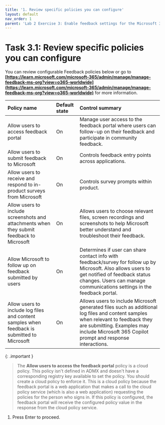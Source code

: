 ```yaml
---
title: '1. Review specific policies you can configure'
layout: default
nav_order: 1
parent: 'Lab 2 Exercise 3: Enable feedback settings for the Microsoft 365 apps'
---
```


# Task 3.1: Review specific policies you can configure

You can review configurable Feedback policies below or go to **[https://learn.microsoft.com/microsoft-365/admin/manage/manage-feedback-ms-org?view=o365-worldwide](https://learn.microsoft.com/microsoft-365/admin/manage/manage-feedback-ms-org?view=o365-worldwide)** for more information.

| Policy name | Default state | Control summary | 
|:---------|:---------|:---------|
| Allow users to access feedback portal   | On   | Manage user access to the feedback portal where users can follow-up on their feedback and    participate in community feedback. |
| Allow users to submit feedback to Microsoft   | On   | Controls feedback entry points across applications. |
| Allow users to receive and respond to in-product surveys from Microsoft    |  On   | Controls survey prompts within product.    |
| Allow users to include screenshots and attachments when they submit feedback to Microsoft    | On    | Allows users to choose relevant files,     screen recordings and screenshots to help Microsoft better understand and troubleshoot their feedback.    |
| Allow Microsoft to follow up on feedback submitted by users    | On    | Determines if user can share contact info with feedback/survey for   follow up by Microsoft. Also allows users to get notified of feedback status changes. Users can manage communications settings in the feedback    portal.    |
| Allow users to include log files and content samples when feedback is submitted to Microsoft    | On    | Allows users to include Microsoft   generated files such as additional log files and content samples when relevant to feedback they are submitting. Examples may include Microsoft    365 Copilot prompt and response interactions.    |

{: .important }
> The **Allow users to access the feedback portal** policy is a cloud policy. This policy isn't defined in ADMX and doesn't have a corresponding registry key available to set the policy. You should create a cloud policy to enforce it. This is a cloud policy because the feedback portal is a web application that makes a call to the cloud policy service (which is also a web application) requesting the policies for the person who signs in. If this policy is configured, the feedback portal will receive the configured policy value in the response from the cloud policy service.

1. Press Enter to proceed.

